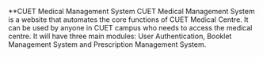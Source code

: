 **CUET Medical Management System
CUET Medical Management System is a website that automates the core functions of CUET Medical Centre. It can be used by anyone in CUET campus who needs to access the medical centre. It will have three main modules: User Authentication, Booklet Management System and Prescription Management System. 
